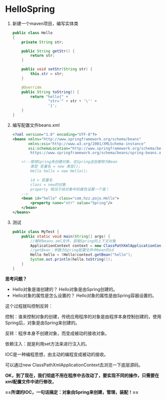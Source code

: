 # HelloSpring

1. 新建一个maven项目，编写实体类

   ```java
   public class Hello
   {
       private String str;
   
       public String getStr() {
           return str;
       }
   
       public void setStr(String str) {
           this.str = str;
       }
   
       @Override
       public String toString() {
           return "hello{" +
                   "str='" + str + '\'' +
                   '}';
       }
   }
   ```

2. 编写配置文件beans.xml

   ```xml
   <?xml version="1.0" encoding="UTF-8"?>
   <beans xmlns="http://www.springframework.org/schema/beans"
          xmlns:xsi="http://www.w3.org/2001/XMLSchema-instance"
          xsi:schemaLocation="http://www.springframework.org/schema/beans
           https://www.springframework.org/schema/beans/spring-beans.xsd">
   
       <!--使用Spring来创建对象，在Spring这些都称为Bean
           类型 变量名 = new 类型();
           Hello hello = new Hello();
   
           id = 变量名
           class = new的对象
           property 相当于给对象中的属性设置一个值！
       -->
       <bean id="hello" class="com.hzz.pojo.Hello">
           <property name="str" value="Spring"/>
       </bean>
   </beans>
   ```

3. 测试

   ```java
   public class MyTest {
       public static void main(String[] args) {
           //解析beans.xml文件，获取Spring的上下文对象
           ApplicationContext context = new ClassPathXmlApplicationContext("beans.xml");
           //getBean：参数为Spring配置文件中bean的id
           Hello hello = (Hello)context.getBean("hello");
           System.out.println(hello.toString());
       }
   }
   ```

   

**思考问题？**

- Hello对象是谁创建的？
  Hello对象是由Spring创建的。
- Hello对象的属性是怎么设置的？
  Hello对象的属性是由Spring容器设置的。

这个过程就叫控制反转：

控制：谁来控制对象的创建，传统应用程序的对象是由程序本身控制创建的，使用Spring后，对象是由Spring来创建的。

反转：程序本身不创建对象，而变成被动的接收对象。

依赖注入：就是利用set方法来进行注入的。

IOC是一种编程思想，由主动的编程变成被动的接收。

可以通过new ClassPathXmlApplicationContext去浏览一下底层源码。

**OK，到了现在，我们彻底不用在程序中去改动了，要实现不同的操作，只需要在xml配置文件中进行修改，**

**==所谓的IOC，一句话搞定：对象由Spring来创建，管理，装配！==**